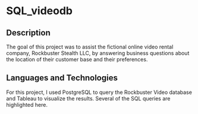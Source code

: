 # SQL_videodb

## Description

The goal of this project was to assist the fictional online video rental company, Rockbuster Stealth LLC, by answering business questions about the location of their customer base and their preferences.

## Languages and Technologies

For this project, I used PostgreSQL to query the Rockbuster Video database and Tableau to visualize the results. Several of the SQL queries are highlighted here.
